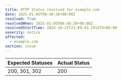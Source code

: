 ```yaml
---
title: HTTP Status resolved for example.com
date: 2025-01-05T06:48:30+00:00Z
resolved: True
resolvedWhen: 2025-01-05T06:48:30+00:00Z
resolvedStartTime: 2024-10-25T21:09:43.191474+00:00
severity: notice
affected:
  - example.com
section: issue
---
```


| Expected Statuses | Actual Status  |
|-------------------|----------------|
| 200, 301, 302 | 200 |
